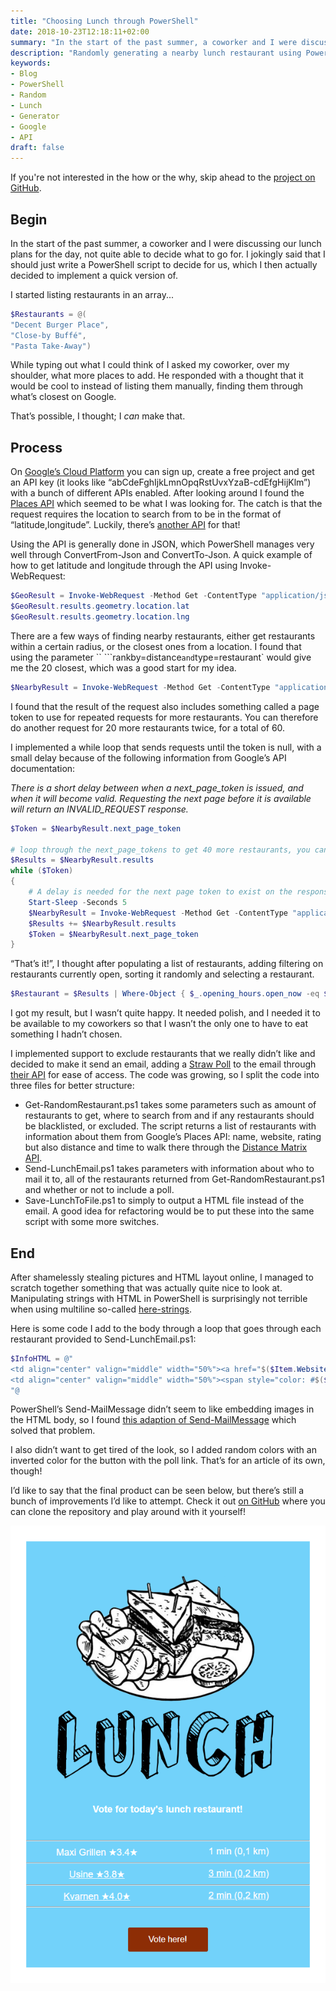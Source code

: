 ```yaml
---
title: "Choosing Lunch through PowerShell"
date: 2018-10-23T12:18:11+02:00
summary: "In the start of the past summer, a coworker and I were discussing our lunch plans for the day, not quite able to decide what to go for. I jokingly said that I should just write a PowerShell script to decide for us, an idea that I took to the next level."
description: "Randomly generating a nearby lunch restaurant using PowerShell!"
keywords:
- Blog
- PowerShell
- Random
- Lunch
- Generator
- Google
- API
draft: false
---
```


If you're not interested in the how or the why, skip ahead to the [project on GitHub](https://github.com/MrEpiX/Get-Lunch).

## Begin
In the start of the past summer, a coworker and I were discussing our lunch plans for the day, not quite able to decide what to go for. I jokingly said that I should just write a PowerShell script to decide for us, which I then actually decided to implement a quick version of.

I started listing restaurants in an array...

```ps1
$Restaurants = @(
"Decent Burger Place",
"Close-by Buffé",
"Pasta Take-Away")
```
While typing out what I could think of I asked my coworker, over my shoulder, what more places to add. He responded with a thought that it would be cool to instead of listing them manually, finding them through what’s closest on Google.

That’s possible, I thought; I *can* make that.

## Process
On [Google’s Cloud Platform](https://console.cloud.google.com/apis/) you can sign up, create a free project and get an API key (it looks like “abCdeFghIjkLmnOpqRstUvxYzaB-cdEfgHijKlm”) with a bunch of different APIs enabled. After looking around I found the [Places API](https://developers.google.com/places/web-service/intro) which seemed to be what I was looking for. The catch is that the request requires the location to search from to be in the format of “latitude,longitude”. Luckily, there’s [another API](https://developers.google.com/maps/documentation/geocoding/start) for that!

Using the API is generally done in JSON, which PowerShell manages very well through ConvertFrom-Json and ConvertTo-Json. A quick example of how to get latitude and longitude through the API using Invoke-WebRequest:

```ps1
$GeoResult = Invoke-WebRequest -Method Get -ContentType "application/json" -Uri "$URL/geocode/json?address=$Address&key=$APIKey" | ConvertFrom-Json
$GeoResult.results.geometry.location.lat
$GeoResult.results.geometry.location.lng
```

There are a few ways of finding nearby restaurants, either get restaurants within a certain radius, or the closest ones from a location. I found that using the parameter `` ```rankby=distance` and `type=restaurant` would give me the 20 closest, which was a good start for my idea.

```ps1
$NearbyResult = Invoke-WebRequest -Method Get -ContentType "application/json" -Uri "$URL/place/nearbysearch/json?oe=utf-8&language=sv&location=$($Latitude),$($Longitude)&type=restaurant&rankby=distance&key=$APIKey" | ConvertFrom-Json
```

I found that the result of the request also includes something called a page token to use for repeated requests for more restaurants. You can therefore do another request for 20 more restaurants twice, for a total of 60.

I implemented a while loop that sends requests until the token is null, with a small delay because of the following information from Google’s API documentation:

*There is a short delay between when a next_page_token is issued, and when it will become valid. Requesting the next page before it is available will return an INVALID_REQUEST response.*

```ps1
$Token = $NearbyResult.next_page_token

# loop through the next_page_tokens to get 40 more restaurants, you can only get 3 "pages"
$Results = $NearbyResult.results
while ($Token)
{
    # A delay is needed for the next page token to exist on the response
    Start-Sleep -Seconds 5
    $NearbyResult = Invoke-WebRequest -Method Get -ContentType "application/json" -Uri "$URL/place/nearbysearch/json?pagetoken=$Token&key=$APIKey" | ConvertFrom-Json
    $Results += $NearbyResult.results
    $Token = $NearbyResult.next_page_token
}
```

“That’s it!”, I thought after populating a list of restaurants, adding filtering on restaurants currently open, sorting it randomly and selecting a restaurant.

```ps1
$Restaurant = $Results | Where-Object { $_.opening_hours.open_now -eq $true } | Select-Object -ExpandProperty name -Unique | Sort-Object { Get-Random } | Select-Object -First 1
```

I got my result, but I wasn’t quite happy. It needed polish, and I needed it to be available to my coworkers so that I wasn’t the only one to have to eat something I hadn’t chosen.

I implemented support to exclude restaurants that we really didn’t like and decided to make it send an email, adding a [Straw Poll](https://www.strawpoll.me/) to the email through [their API](https://github.com/strawpoll/strawpoll/wiki/API) for ease of access. The code was growing, so I split the code into three files for better structure:

* Get-RandomRestaurant.ps1 takes some parameters such as amount of restaurants to get, where to search from and if any restaurants should be blacklisted, or excluded. The script returns a list of restaurants with information about them from Google’s Places API: name, website, rating but also distance and time to walk there through the [Distance Matrix API](https://developers.google.com/maps/documentation/distance-matrix/start).
* Send-LunchEmail.ps1 takes parameters with information about who to mail it to, all of the restaurants returned from Get-RandomRestaurant.ps1 and whether or not to include a poll.
* Save-LunchToFile.ps1 to simply to output a HTML file instead of the email. A good idea for refactoring would be to put these into the same script with some more switches.

## End
After shamelessly stealing pictures and HTML layout online, I managed to scratch together something that was actually quite nice to look at. Manipulating strings with HTML in PowerShell is surprisingly not terrible when using multiline so-called [here-strings](https://blogs.technet.microsoft.com/heyscriptingguy/2015/12/31/powertip-use-here-strings-with-powershell/).

Here is some code I add to the body through a loop that goes through each restaurant provided to Send-LunchEmail.ps1:

```ps1
$InfoHTML = @"
<td align="center" valign="middle" width="50%"><a href="$($Item.Website)"><span style="color: #$($TextColor)">$($Item.Name) ★$($Item.Rating)★</span></a></td>
<td align="center" valign="middle" width="50%"><span style="color: #$($TextColor); text-decoration-line: underline;">$($Item.Time) ($($Item.Distance))</span></td>
"@
```

PowerShell’s Send-MailMessage didn’t seem to like embedding images in the HTML body, so I found [this adaption of Send-MailMessage](https://gallery.technet.microsoft.com/scriptcenter/Send-MailMessage-3a920a6d) which solved that problem.

I also didn’t want to get tired of the look, so I added random colors with an inverted color for the button with the poll link. That’s for an article of its own, though!

I’d like to say that the final product can be seen below, but there’s still a bunch of improvements I’d like to attempt. Check it out [on GitHub](https://github.com/MrEpiX/Get-Lunch) where you can clone the repository and play around with it yourself!

![Lunch Email](https://raw.githubusercontent.com/MrEpiX/Get-Lunch/master/Resources/ExampleImage.png "Lunch Email")